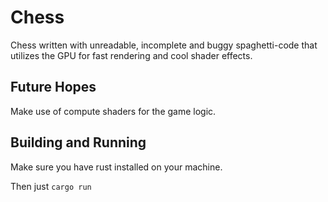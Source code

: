 # Chess

Chess written with unreadable, incomplete and buggy spaghetti-code that utilizes the GPU for fast rendering and cool shader effects.

## Future Hopes

Make use of compute shaders for the game logic.

## Building and Running

Make sure you have rust installed on your machine.

Then just `cargo run`